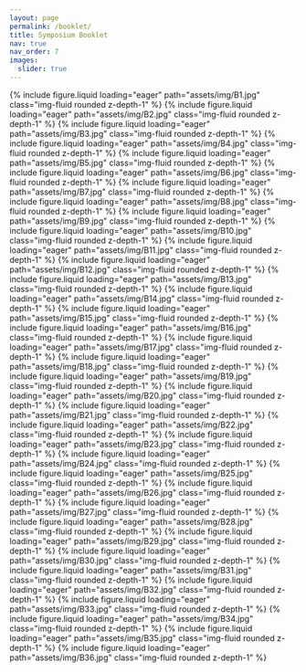 ```yaml
---
layout: page
permalink: /booklet/
title: Symposium Booklet
nav: true
nav_order: 7
images:
  slider: true
---
```


<swiper-container keyboard="true" navigation="true" pagination="true" pagination-clickable="true" pagination-dynamic-bullets="true" rewind="true">
  <swiper-slide>{% include figure.liquid loading="eager" path="assets/img/B1.jpg" class="img-fluid rounded z-depth-1" %}</swiper-slide>
  <swiper-slide>{% include figure.liquid loading="eager" path="assets/img/B2.jpg" class="img-fluid rounded z-depth-1" %}</swiper-slide>
  <swiper-slide>{% include figure.liquid loading="eager" path="assets/img/B3.jpg" class="img-fluid rounded z-depth-1" %}</swiper-slide>
  <swiper-slide>{% include figure.liquid loading="eager" path="assets/img/B4.jpg" class="img-fluid rounded z-depth-1" %}</swiper-slide>
  <swiper-slide>{% include figure.liquid loading="eager" path="assets/img/B5.jpg" class="img-fluid rounded z-depth-1" %}</swiper-slide>
    <swiper-slide>{% include figure.liquid loading="eager" path="assets/img/B6.jpg" class="img-fluid rounded z-depth-1" %}</swiper-slide>
  <swiper-slide>{% include figure.liquid loading="eager" path="assets/img/B7.jpg" class="img-fluid rounded z-depth-1" %}</swiper-slide>
  <swiper-slide>{% include figure.liquid loading="eager" path="assets/img/B8.jpg" class="img-fluid rounded z-depth-1" %}</swiper-slide>
  <swiper-slide>{% include figure.liquid loading="eager" path="assets/img/B9.jpg" class="img-fluid rounded z-depth-1" %}</swiper-slide>
  <swiper-slide>{% include figure.liquid loading="eager" path="assets/img/B10.jpg" class="img-fluid rounded z-depth-1" %}</swiper-slide>
    <swiper-slide>{% include figure.liquid loading="eager" path="assets/img/B11.jpg" class="img-fluid rounded z-depth-1" %}</swiper-slide>
  <swiper-slide>{% include figure.liquid loading="eager" path="assets/img/B12.jpg" class="img-fluid rounded z-depth-1" %}</swiper-slide>
  <swiper-slide>{% include figure.liquid loading="eager" path="assets/img/B13.jpg" class="img-fluid rounded z-depth-1" %}</swiper-slide>
  <swiper-slide>{% include figure.liquid loading="eager" path="assets/img/B14.jpg" class="img-fluid rounded z-depth-1" %}</swiper-slide>
  <swiper-slide>{% include figure.liquid loading="eager" path="assets/img/B15.jpg" class="img-fluid rounded z-depth-1" %}</swiper-slide>
    <swiper-slide>{% include figure.liquid loading="eager" path="assets/img/B16.jpg" class="img-fluid rounded z-depth-1" %}</swiper-slide>
  <swiper-slide>{% include figure.liquid loading="eager" path="assets/img/B17.jpg" class="img-fluid rounded z-depth-1" %}</swiper-slide>
  <swiper-slide>{% include figure.liquid loading="eager" path="assets/img/B18.jpg" class="img-fluid rounded z-depth-1" %}</swiper-slide>
  <swiper-slide>{% include figure.liquid loading="eager" path="assets/img/B19.jpg" class="img-fluid rounded z-depth-1" %}</swiper-slide>
  <swiper-slide>{% include figure.liquid loading="eager" path="assets/img/B20.jpg" class="img-fluid rounded z-depth-1" %}</swiper-slide>
    <swiper-slide>{% include figure.liquid loading="eager" path="assets/img/B21.jpg" class="img-fluid rounded z-depth-1" %}</swiper-slide>
  <swiper-slide>{% include figure.liquid loading="eager" path="assets/img/B22.jpg" class="img-fluid rounded z-depth-1" %}</swiper-slide>
  <swiper-slide>{% include figure.liquid loading="eager" path="assets/img/B23.jpg" class="img-fluid rounded z-depth-1" %}</swiper-slide>
  <swiper-slide>{% include figure.liquid loading="eager" path="assets/img/B24.jpg" class="img-fluid rounded z-depth-1" %}</swiper-slide>
  <swiper-slide>{% include figure.liquid loading="eager" path="assets/img/B25.jpg" class="img-fluid rounded z-depth-1" %}</swiper-slide>
    <swiper-slide>{% include figure.liquid loading="eager" path="assets/img/B26.jpg" class="img-fluid rounded z-depth-1" %}</swiper-slide>
  <swiper-slide>{% include figure.liquid loading="eager" path="assets/img/B27.jpg" class="img-fluid rounded z-depth-1" %}</swiper-slide>
  <swiper-slide>{% include figure.liquid loading="eager" path="assets/img/B28.jpg" class="img-fluid rounded z-depth-1" %}</swiper-slide>
  <swiper-slide>{% include figure.liquid loading="eager" path="assets/img/B29.jpg" class="img-fluid rounded z-depth-1" %}</swiper-slide>
  <swiper-slide>{% include figure.liquid loading="eager" path="assets/img/B30.jpg" class="img-fluid rounded z-depth-1" %}</swiper-slide>
    <swiper-slide>{% include figure.liquid loading="eager" path="assets/img/B31.jpg" class="img-fluid rounded z-depth-1" %}</swiper-slide>
  <swiper-slide>{% include figure.liquid loading="eager" path="assets/img/B32.jpg" class="img-fluid rounded z-depth-1" %}</swiper-slide>
  <swiper-slide>{% include figure.liquid loading="eager" path="assets/img/B33.jpg" class="img-fluid rounded z-depth-1" %}</swiper-slide>
  <swiper-slide>{% include figure.liquid loading="eager" path="assets/img/B34.jpg" class="img-fluid rounded z-depth-1" %}</swiper-slide>
  <swiper-slide>{% include figure.liquid loading="eager" path="assets/img/B35.jpg" class="img-fluid rounded z-depth-1" %}</swiper-slide>
    <swiper-slide>{% include figure.liquid loading="eager" path="assets/img/B36.jpg" class="img-fluid rounded z-depth-1" %}</swiper-slide>
</swiper-container>
